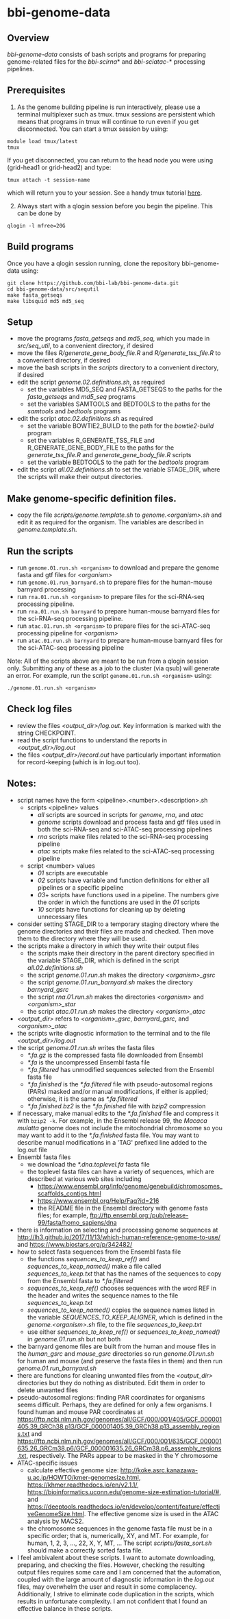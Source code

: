 # bbi-genome-data

## Overview

*bbi-genome-data* consists of bash scripts and programs for preparing genome-related files for the *bbi-scirna*\* and *bbi-sciatac-*\* processing pipelines.

## Prerequisites
1. As the genome building pipeline is run interactively, please use a terminal multiplexer such as tmux. tmux sessions are persistent which means that programs in tmux will continue to run even if you get disconnected. You can start a tmux session by using:
```
module load tmux/latest
tmux
```
If you get disconnected, you can return to the head node you were using (grid-head1 or grid-head2) and type:
```
tmux attach -t session-name
```
which will return you to your session. See a handy tmux tutorial [here](https://www.hostinger.com/tutorials/tmux-beginners-guide-and-cheat-sheet/).

2. Always start with a qlogin session before you begin the pipeline. This can be done by
```
qlogin -l mfree=20G
```

## Build programs
Once you have a qlogin session running, clone the repository bbi-genome-data using:

  ```
  git clone https://github.com/bbi-lab/bbi-genome-data.git
  cd bbi-genome-data/src/sequtil
  make fasta_getseqs
  make libsquid md5 md5_seq
  ```

## Setup

  *  move the programs *fasta_getseqs* and *md5_seq*, which you made in *src/seq_util*, to a convenient directory, if desired
  *  move the files *R/generate_gene_body_file.R* and *R/generate_tss_file.R* to a convenient directory, if desired
  *  move the bash scripts in the *scripts* directory to a convenient directory, if desired
  *  edit the script *genome.02.definitions.sh*, as required
      *  set the variables MD5_SEQ and FASTA_GETSEQS to the paths for the *fasta_getseqs* and *md5_seq* programs
      *  set the variables SAMTOOLS and BEDTOOLS to the paths for the *samtools* and *bedtools* programs
  *  edit the script *atac.02.definitions.sh* as required
      *  set the variable BOWTIE2_BUILD to the path for the *bowtie2-build* program
      *  set the variables R_GENERATE_TSS_FILE and R_GENERATE_GENE_BODY_FILE to the paths for the *generate_tss_file.R* and *generate_gene_body_file.R* scripts
      *  set the variable BEDTOOLS to the path for the *bedtools* program
  *  edit the script *all.02.definitions.sh* to set the variable STAGE_DIR, where the scripts will make their output directories.


## Make genome-specific definition files.

  *  copy the file *scripts/genome.template.sh* to *genome.&lt;organism&gt;.sh* and edit it as required for the organism. The variables are described in *genome.template.sh*.

## Run the scripts
  *  run `genome.01.run.sh <organism>` to download and prepare the genome fasta and gtf files for *&lt;organism&gt;*
  *  run `genome.01.run_barnyard.sh` to prepare files for the human-mouse barnyard processing
  *  run `rna.01.run.sh <organism>` to prepare files for the sci-RNA-seq processing pipeline.
  *  run `rna.01.run.sh barnyard` to prepare human-mouse barnyard files for the sci-RNA-seq processing pipeline.
  *  run `atac.01.run.sh <organism>` to prepare files for the sci-ATAC-seq processing pipeline for *&lt;organism&gt;*
  *  run `atac.01.run.sh barnyard` to prepare human-mouse barnyard files for the sci-ATAC-seq processing pipeline

Note: All of the scripts above are meant to be run from a qlogin session only. Submitting any of these as a job to the cluster (via qsub) will generate an error. For example, run the script `genome.01.run.sh <organism>` using:
```
./genome.01.run.sh <organism>
```

## Check log files

  *  review the files *&lt;output_dir&gt;/log.out*. Key information is marked with the string CHECKPOINT.
  *  read the script functions to understand the reports in *&lt;output_dir&gt;/log.out*
  *  the files *&lt;output_dir&gt;/record.out* have particularly important information for record-keeping (which is in log.out too).

## Notes:
  *  script names have the form &lt;pipeline&gt;.&lt;number&gt;.&lt;description&gt;.sh
      *  scripts &lt;pipeline&gt; values
          * *all*  scripts are sourced in scripts for *genome*, *rna*, and *atac*
          * *genome* scripts download and process fasta and gtf files used in both the sci-RNA-seq and sci-ATAC-seq processing pipelines
          * *rna* scripts make files related to the sci-RNA-seq processing pipeline
          * *atac* scripts make files related to the sci-ATAC-seq processing pipeline
      *  script &lt;number&gt; values
          *  *01*  scripts are executable
          *  *02*  scripts have variable and function definitions for either all pipelines or a specific pipeline
          *  *03*+ scripts have functions used in a pipeline. The numbers give the order in which the functions are used in the *01* scripts
          *  *10*  scripts have functions for cleaning up by deleting unnecessary files
  *  consider setting STAGE_DIR to a temporary staging directory where the genome directories and their files are made and checked. Then move them to the directory where they will be used.
  *  the scripts make a directory in which they write their output files
      *  the scripts make their directory in the parent directory specified in the variable STAGE_DIR, which is defined in the script *all.02.definitions.sh*
      *  the script *genome.01.run.sh* makes the directory *&lt;organism&gt;_gsrc*
      *  the script *genome.01.run_barnyard.sh* makes the directory *barnyard_gsrc*
      *  the script *rna.01.run.sh* makes the directories *&lt;organism&gt;* and  *&lt;organism&gt;_star*
      *  the script *atac.01.run.sh* makes the directory *&lt;organism&gt;_atac*
  *  *&lt;output_dir&gt;* refers to *&lt;organism&gt;_gsrc*, *barnyard_gsrc*, and *&lt;organism&gt;_atac*
  *  the scripts write diagnostic information to the terminal and to the file *&lt;output_dir&gt;/log.out*
  *  the script *genome.01.run.sh* writes the fasta files
      *  _*.fa.gz_  is the compressed fasta file downloaded from Ensembl
      *  _*.fa_  is the uncompressed Ensembl fasta file
      *  _*.fa.filtered_  has unmodified sequences selected from the Ensembl fasta file
      *  _*.fa.finished_  is the _*.fa.filtered_  file with pseudo-autosomal regions (PARs) masked and/or manual modifications, if either is applied; otherwise, it is the same as _*.fa.filtered_
      *  _*.fa.finished.bz2_  is the _*.fa.finished_  file with *bzip2* compression
  *  if necessary, make manual edits to the _*.fa.finished_  file and compress it with `bzip2 -k`.  For example, in the Ensembl release 99, the *Macaca mulatta* genome does not include the mitochondrial chromosome so you may want to add it to the _*.fa.finished_  fasta file. You may want to describe manual modifications in a 'TAG' prefixed line added to the log.out file
  *  Ensembl fasta files
      *  we download the _*.dna.toplevel.fa_  fasta file
      *  the toplevel fasta files can have a variety of sequences, which are described at various web sites including
          *  <https://www.ensembl.org/info/genome/genebuild/chromosomes_scaffolds_contigs.html>
          *  <https://www.ensembl.org/Help/Faq?id=216>
          *  the README file in the Ensembl directory with genome fasta files; for example, <ftp://ftp.ensembl.org:/pub/release-99/fasta/homo_sapiens/dna>
  *  there is information on selecting and processing genome sequences at <http://lh3.github.io/2017/11/13/which-human-reference-genome-to-use/> and <https://www.biostars.org/p/342482/>
  *  how to select fasta sequences from the Ensembl fasta file
      *  the functions *sequences_to_keep_ref()* and *sequences_to_keep_named()* make a file called *sequences_to_keep.txt* that has the names of the sequences to copy from the Ensembl fasta to  _*.fa.filtered_
      *  *sequences_to_keep_ref()* chooses sequences with the word REF in the header and writes the sequence names to the file *sequences_to_keep.txt*
      *  *sequences_to_keep_named()* copies the sequence names listed in the variable *SEQUENCES_TO_KEEP_ALIGNER*, which is defined in the *genome.&lt;organism&gt;.sh* file, to the file *sequences_to_keep.txt*
      *  use either *sequences_to_keep_ref()* or *sequences_to_keep_named()* in *genome.01.run.sh* but not both
  *  the barnyard genome files are built from the human and mouse files in the *human_gsrc* and *mouse_gsrc* directories so run *genome.01.run.sh* for human and mouse (and preserve the fasta files in them) and then run *genome.01.run_barnyard.sh*
  *  there are functions for cleaning unwanted files from the *&lt;output_dir&gt;* directories but they do nothing as distributed. Edit them in order to delete unwanted files
  *  pseudo-autosomal regions: finding PAR coordinates for organisms seems difficult. Perhaps, they are defined for only a few organisms. I found human and mouse PAR coordinates at <https://ftp.ncbi.nlm.nih.gov/genomes/all/GCF/000/001/405/GCF_000001405.39_GRCh38.p13/GCF_000001405.39_GRCh38.p13_assembly_regions.txt> and <https://ftp.ncbi.nlm.nih.gov/genomes/all/GCF/000/001/635/GCF_000001635.26_GRCm38.p6/GCF_000001635.26_GRCm38.p6_assembly_regions.txt>, respectively. The PARs appear to be masked in the Y chromosome
  *  ATAC-specific issues
      *  calculate effective genome size: http://koke.asrc.kanazawa-u.ac.jp/HOWTO/kmer-genomesize.html, https://khmer.readthedocs.io/en/v2.1.1/, https://bioinformatics.uconn.edu/genome-size-estimation-tutorial/#, and  https://deeptools.readthedocs.io/en/develop/content/feature/effectiveGenomeSize.html. The effective genome size is used in the ATAC analysis by MACS2.
      *  the chromosome sequences in the genome fasta file must be in a specific order; that is, numerically, XY, and MT. For example, for human, 1, 2, 3, ..., 22, X, Y, MT, ... The script *scripts/fasta_sort.sh* should make a correctly sorted fasta file.
  *  I feel ambivalent about these scripts. I want to automate downloading, preparing, and checking the files. However, checking the resulting output files requires some care and I am concerned that the automation, coupled with the large amount of diagnostic information in the *log.out* files, may overwhelm the user and result in some complacency. Additionally, I strive to eliminate code duplication in the scripts, which results in unfortunate complexity. I am not confident that I found an effective balance in these scripts.
